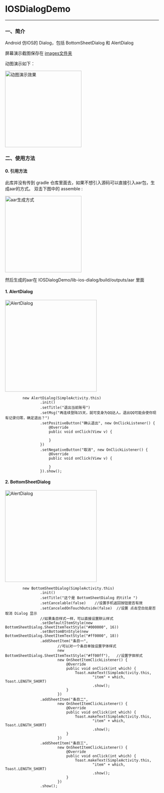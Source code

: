 # IOSDialogDemo
----

### 一、简介
Android 仿IOS的 Dialog，包括 BottomSheetDialog 和 AlertDialog

屏幕演示截图保存在 [images文件夹](https://github.com/niyingxunzong/IOSDialogDemo/blob/master/images)

动图演示如下：

<img src="https://github.com/niyingxunzong/IOSDialogDemo/blob/master/images/show.gif" alt="动图演示效果" width="250px">

### 二、使用方法

#### 0. 引用方法

此库并没有传到 gradle 仓库里面去，如果不想引入源码可以直接引入aar包，生成aar的方式。
双击下图中的 assemble :

<img src="https://github.com/niyingxunzong/IOSDialogDemo/blob/master/images/AEB7D9AC-556F-4B2E-AE14-6CF5E34E4069.png" alt="aar生成方式" width="250px">

然后生成的aar在 IOSDialogDemo/lib-ios-dialog/build/outputs/aar 里面

#### 1. AlertDialog

<img src="https://github.com/niyingxunzong/IOSDialogDemo/blob/master/images/device-2015-10-23-131539.png" alt="AlertDialog" width="300px">



```
        new AlertDialog(SimpleActivity.this)
                .init()
                .setTitle("退出当前账号")
                .setMsg("再连续登陆15天，就可变身为QQ达人。退出QQ可能会使你现有记录归零，确定退出？")
                .setPositiveButton("确认退出", new OnClickListener() {
                    @Override
                    public void onClick(View v) {

                    }
                })
                .setNegativeButton("取消", new OnClickListener() {
                    @Override
                    public void onClick(View v) {

                    }
                }).show();
```

#### 2. BottomSheetDialog

<img src="https://github.com/niyingxunzong/IOSDialogDemo/blob/master/images/device-2015-10-23-131524.png" alt="AlertDialog" width="300px">

```
        new BottomSheetDialog(SimpleActivity.this)
                .init()
                .setTitle("这个是 BottomSheetDialog 的title ")
                .setCancelable(false)    //设置手机返回按钮是否有效
                .setCanceledOnTouchOutside(false)  //设置 点击空白处是否取消 Dialog 显示
                //如果条目样式一样，可以直接设置默认样式
                .setDefaultItemStyle(new BottomSheetDialog.SheetItemTextStyle("#000000", 16))
                .setBottomBtnStyle(new BottomSheetDialog.SheetItemTextStyle("#ff0000", 18))
                .addSheetItem("条目一",
                        //可以对一个条目单独设置字体样式
                        new BottomSheetDialog.SheetItemTextStyle("#ff00ff"),   //设置字体样式
                        new OnSheetItemClickListener() {
                            @Override
                            public void onClick(int which) {
                                Toast.makeText(SimpleActivity.this,
                                        "item" + which, Toast.LENGTH_SHORT)
                                        .show();
                            }
                        })
                .addSheetItem("条目二",
                        new OnSheetItemClickListener() {
                            @Override
                            public void onClick(int which) {
                                Toast.makeText(SimpleActivity.this,
                                        "item" + which, Toast.LENGTH_SHORT)
                                        .show();
                            }
                        })
                .addSheetItem("条目三",
                        new OnSheetItemClickListener() {
                            @Override
                            public void onClick(int which) {
                                Toast.makeText(SimpleActivity.this,
                                        "item" + which, Toast.LENGTH_SHORT)
                                        .show();
                            }
                        })
                .show();


```